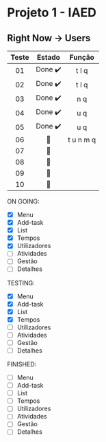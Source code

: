 # Projeto 1 - IAED

## Right Now -> Users

| Teste |         Estado          |  Função   |
| :---: | :---------------------: | :-------: |
|  01   | Done :heavy_check_mark: |   t l q   |
|  02   | Done :heavy_check_mark: |   t l q   |
|  03   | Done :heavy_check_mark: |    n q    |
|  04   | Done :heavy_check_mark: |    u q    |
|  05   | Done :heavy_check_mark: |    u q    |
|  06   |       :grimacing:       | t u n m q |
|  07   |       :grimacing:       |           |
|  08   |       :grimacing:       |           |
|  09   |       :grimacing:       |           |
|  10   |       :grimacing:       |           |

ON GOING:

- [x] Menu
- [x] Add-task
- [x] List
- [x] Tempos
- [x] Utilizadores
- [ ] Atividades
- [ ] Gestão
- [ ] Detalhes

TESTING:

- [x] Menu
- [x] Add-task
- [x] List
- [x] Tempos
- [ ] Utilizadores
- [ ] Atividades
- [ ] Gestão
- [ ] Detalhes

FINISHED:

- [ ] Menu
- [ ] Add-task
- [ ] List
- [ ] Tempos
- [ ] Utilizadores
- [ ] Atividades
- [ ] Gestão
- [ ] Detalhes
